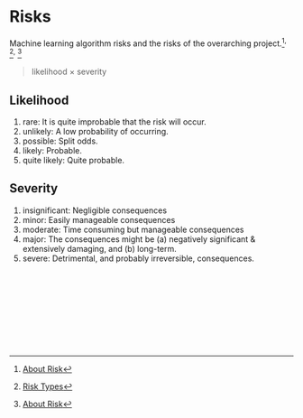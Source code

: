 # Risks

Machine learning algorithm risks and the risks of the overarching project.[^about]<sup>,</sup> [^types]<sup>,</sup> [^examples]

> likelihood $\times$ severity

## Likelihood

<ol class="numeric">
  <li class="numeric">rare: It is quite improbable that the risk will occur.</li>
  <li class="numeric">unlikely: A low probability of occurring.</li>
  <li class="numeric">possible: Split odds.</li>
  <li class="numeric">likely: Probable.</li>
  <li class="numeric">quite likely: Quite probable.</li>
</ol>

## Severity

<ol class="numeric">
  <li class="numeric">insignificant: Negligible consequences</li>
  <li class="numeric">minor: Easily manageable consequences</li>
  <li class="numeric">moderate: Time consuming but manageable consequences</li>
  <li class="numeric">major: The consequences might be (a) negatively significant & extensively damaging, and (b) long-term.</li>
  <li class="numeric">severe: Detrimental, and probably irreversible, consequences.</li>
</ol>

<br>
<br>
<br>
<br>

<br>
<br>
<br>
<br>

[^about]: <a href="https://asana.com/resources/project-risks" target="_blank">About Risk</a></span>
[^types]: <a href="https://www.smartsheet.com/content/project-risk-types" target="_blank">Risk Types</a></span>
[^examples]: <a href="https://technologyadvice.com/blog/project-management/project-risks-examples/" target="_blank">About Risk</a></span>
